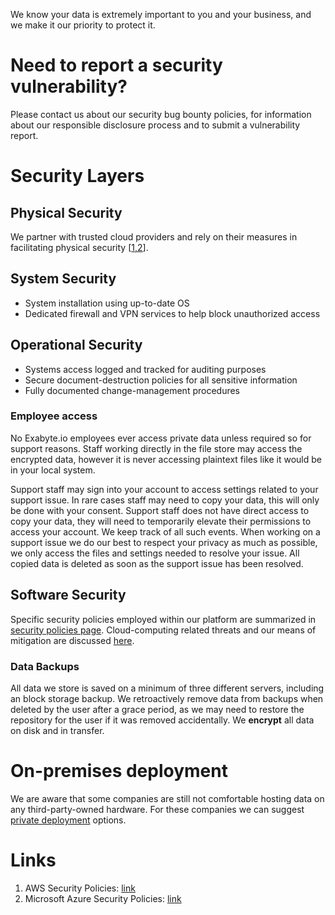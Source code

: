 We know your data is extremely important to you and your business, and we make it our priority to protect it.

# Need to report a security vulnerability?

Please contact us about our security bug bounty policies, for information about our responsible disclosure process and to submit a vulnerability report.

# Security Layers

## Physical Security

We partner with trusted cloud providers and rely on their measures in facilitating physical security [[1,2](#links)].

## System Security

- System installation using up-to-date OS
- Dedicated firewall and VPN services to help block unauthorized access
<!-- TODO: enable when ready -->
<!-- - Distributed Denial of Service (DDoS) mitigation services powered by industry-leading solutions -->

## Operational Security

<!-- TODO: enable when ready -->
<!-- - Our primary data center operations are regularly audited by independent firms against an ISAE 3000/AT 101 Type 2 Examination standard -->
- Systems access logged and tracked for auditing purposes
- Secure document-destruction policies for all sensitive information
- Fully documented change-management procedures

### Employee access

No Exabyte.io employees ever access private data unless required so for support reasons. Staff working directly in the file store may access the encrypted data, however it is never accessing plaintext files like it would be in your local system. 

Support staff may sign into your account to access settings related to your support issue. In rare cases staff may need to copy your data, this will only be done with your consent. Support staff does not have direct access to copy your data, they will need to temporarily elevate their permissions to access your account. We keep track of all such events. When working on a support issue we do our best to respect your privacy as much as possible, we only access the files and settings needed to resolve your issue. All copied data is deleted as soon as the support issue has been resolved.

## Software Security

Specific security policies employed within our platform are summarized in [security policies page](security-policies.md). Cloud-computing related threats and our means of mitigation are discussed [here](threats-analysis.md).

### Data Backups

All data we store is saved on a minimum of three different servers, including an block storage backup. We retroactively remove data from backups when deleted by the user after a grace period, as we may need to restore the repository for the user if it was removed accidentally. We **encrypt** all data on disk and in transfer.

# On-premises deployment

We are aware that some companies are still not comfortable hosting data on any third-party-owned hardware. For these companies we can suggest [private deployment](../site-policy/sharing-policy.md) options.

# Links

1. AWS Security Policies: [link](https://aws.amazon.com/whitepapers/overview-of-security-processes/)
1. Microsoft Azure Security Policies: [link](https://azure.microsoft.com/en-us/support/legal/security-overview/)
